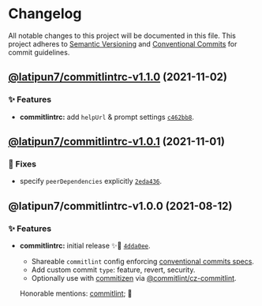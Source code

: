 # Changelog

All notable changes to this project will be documented in this file.
This project adheres to [Semantic Versioning](https://semver.org) and [Conventional Commits](https://www.conventionalcommits.org) for commit guidelines.

## [@latipun7/commitlintrc-v1.1.0](https://github.com/latipun7/library/compare/@latipun7/commitlintrc@1.0.1...@latipun7/commitlintrc@1.1.0) (2021-11-02)

### ✨ Features

- **commitlintrc:** add `helpUrl` & prompt settings [`c462bb8`](https://github.com/latipun7/library/commit/c462bb805199aeebb01d3e8b5b4dc640ad2f8ecd).

## [@latipun7/commitlintrc-v1.0.1](https://github.com/latipun7/library/compare/@latipun7/commitlintrc@1.0.0...@latipun7/commitlintrc@1.0.1) (2021-11-01)

### 🐛 Fixes

- specify `peerDependencies` explicitly [`2eda436`](https://github.com/latipun7/library/commit/2eda43686d003cd34129d121fbac08de770f6a63).

## @latipun7/commitlintrc-v1.0.0 (2021-08-12)

### ✨ Features

- **commitlintrc:** initial release ✨🚀 [`4dda0ee`](https://github.com/latipun7/library/commit/4dda0ee4baba4d79a39f6758197ed3d28defc640).

  - Shareable `commitlint` config enforcing [conventional commits specs](https://www.conventionalcommits.org/en/v1.0.0/#specification).
  - Add custom commit `type`: feature, revert, security.
  - Optionally use with [commitizen](https://github.com/commitizen/cz-cli)
    via [@commitlint/cz-commitlint](https://github.com/conventional-changelog/commitlint/tree/master/%40commitlint/cz-commitlint).

  Honorable mentions: [commitlint](https://github.com/commitlint); 💖
